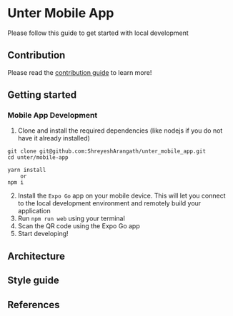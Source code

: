 # Unter Mobile App 

Please follow this guide to get started with local development 

## Contribution 

Please read the [contribution guide](contributing.md) to learn more!

## Getting started 

### Mobile App Development 
1. Clone and install the required dependencies (like nodejs if you do not have it already installed)
```
git clone git@github.com:ShreyeshArangath/unter_mobile_app.git
cd unter/mobile-app 

yarn install 
    or
npm i
```
2. Install the `Expo Go` app on your mobile device. This will let you connect to the local development environment and remotely build your application 
3. Run `npm run web` using your terminal
4. Scan the QR code using the Expo Go app 
5. Start developing! 


## Architecture 

## Style guide

## References 

